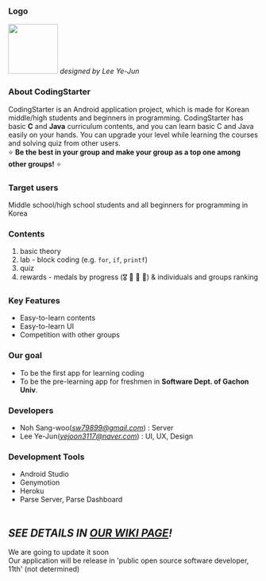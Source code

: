 ### Logo
<img src="http://cfile28.uf.tistory.com/image/2247293458D11CA41A6175" width="100" height="100"> <i>designed by Lee Ye-Jun</i>

### About CodingStarter 
CodingStarter is an Android application project, which is made for Korean middle/high students and beginners in programming. CodingStarter has basic **C** and **Java** curriculum contents, and you can learn basic C and Java easily on your hands. You can upgrade your level while learning the courses and solving quiz from other users.<br>
⭐️ **Be the best in your group and make your group as a top one among other groups!** :star:

### Target users
Middle school/high school students and all beginners for programming in Korea

### Contents
1. basic theory 
2. lab - block coding (e.g. ```for```, ```if```, ```printf```) 
3. quiz 
4. rewards - medals by progress (🎖 🥇 🥈 🥉) & individuals and groups ranking 
  
### Key Features
+ Easy-to-learn contents
+ Easy-to-learn UI 
+ Competition with other groups 

### Our goal
+ To be the first app for learning coding 
+ To be the pre-learning app for freshmen in **Software Dept. of Gachon Univ**.

### Developers
+ Noh Sang-woo(*sw79899@gmail.com*) : Server
+ Lee Ye-Jun(*yejoon3117@naver.com*) : UI, UX, Design

### Development Tools
+ Android Studio
+ Genymotion
+ Heroku
+ Parse Server, Parse Dashboard 
<br><br>
## *SEE DETAILS IN [OUR WIKI PAGE](https://github.com/garyGitgit/codingstarter/wiki/CodingStarter-Wiki)!*

We are going to update it soon <br/>
Our application will be release in 'public open source software developer, 11th' (not determined)
